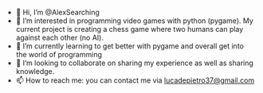 - 👋 Hi, I’m @AlexSearching
- 👀 I’m interested in programming video games with python (pygame). My current project is creating a chess game where two humans can play against each other (no AI).
- 🌱 I’m currently learning to get better with pygame and overall get into the world of programming
- 💞️ I’m looking to collaborate on sharing my experience as well as sharing knowledge. 
- 📫 How to reach me: you can contact me via lucadepietro37@gmail.com

<!---
AlexSearching/AlexSearching is a ✨ special ✨ repository because its `README.md` (this file) appears on your GitHub profile.
You can click the Preview link to take a look at your changes.
--->
